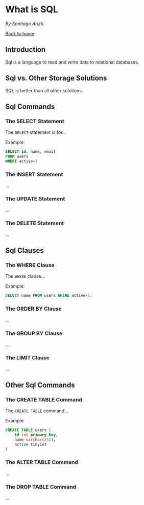 What is SQL
===========

_By Santiago Arizti_.

[Back to home](./index.md)

Introduction
------------

Sql is a language to read and write data to relational databases.

Sql vs. Other Storage Solutions
-------------------------------

SQL is better than all other solutions.

Sql Commands
------------

### The SELECT Statement

The `SELECT` statement is for...

Example:

```sql
SELECT id, name, email
FROM users
WHERE active=1
```

### The INSERT Statement

...

### The UPDATE Statement

...

### The DELETE Statement

...

Sql Clauses
-----------

### The WHERE Clause

The `WHERE` clause...

Example:

```sql
SELECT name FROM users WHERE active=1;
```

### The ORDER BY Clause

...

### The GROUP BY Clause

...

### The LIMIT Clause

...

Other Sql Commands
------------------

### The CREATE TABLE Command

The `CREATE TABLE` command...

Example:

```sql
CREATE TABLE users (
    id int primary key,
    name varchar(255),
    active tinyint
)
```

### The ALTER TABLE Command

...

### The DROP TABLE Command

...
